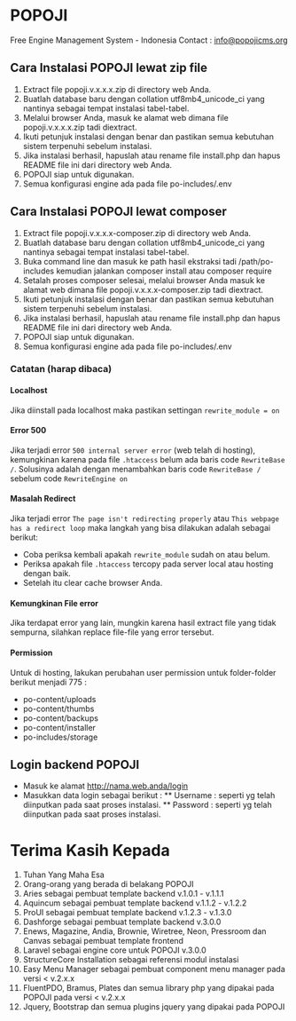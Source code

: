 # POPOJI
Free Engine Management System - Indonesia
Contact : info@popojicms.org

## Cara Instalasi POPOJI lewat zip file

1. Extract file popoji.v.x.x.x.zip di directory web Anda.
2. Buatlah database baru dengan collation utf8mb4_unicode_ci yang nantinya sebagai tempat instalasi tabel-tabel.
3. Melalui browser Anda, masuk ke alamat web dimana file popoji.v.x.x.x.zip tadi diextract.
4. Ikuti petunjuk instalasi dengan benar dan pastikan semua kebutuhan sistem terpenuhi sebelum instalasi.
5. Jika instalasi berhasil, hapuslah atau rename file install.php dan hapus README file ini dari directory web Anda.
6. POPOJI siap untuk digunakan.
7. Semua konfigurasi engine ada pada file po-includes/.env

## Cara Instalasi POPOJI lewat composer

1. Extract file popoji.v.x.x.x-composer.zip di directory web Anda.
2. Buatlah database baru dengan collation utf8mb4_unicode_ci yang nantinya sebagai tempat instalasi tabel-tabel.
3. Buka command line dan masuk ke path hasil ekstraksi tadi /path/po-includes kemudian jalankan composer install atau composer require
4. Setalah proses composer selesai, melalui browser Anda masuk ke alamat web dimana file popoji.v.x.x.x-composer.zip tadi diextract.
5. Ikuti petunjuk instalasi dengan benar dan pastikan semua kebutuhan sistem terpenuhi sebelum instalasi.
6. Jika instalasi berhasil, hapuslah atau rename file install.php dan hapus README file ini dari directory web Anda.
7. POPOJI siap untuk digunakan.
8. Semua konfigurasi engine ada pada file po-includes/.env

### Catatan (harap dibaca)

#### Localhost
Jika diinstall pada localhost maka pastikan settingan ``rewrite_module = on``

#### Error 500
Jika terjadi error ``500 internal server error`` (web telah di hosting), kemungkinan karena pada file ``.htaccess`` belum ada baris code ``RewriteBase /``. Solusinya adalah dengan menambahkan baris code ``RewriteBase /`` sebelum code ``RewriteEngine on``

#### Masalah Redirect
Jika terjadi error ``The page isn't redirecting properly`` atau ``This webpage has a redirect loop`` maka langkah yang bisa dilakukan adalah sebagai berikut:
* Coba periksa kembali apakah ``rewrite_module`` sudah on atau belum.
* Periksa apakah file ``.htaccess`` tercopy pada server local atau hosting dengan baik.
* Setelah itu clear cache browser Anda.

#### Kemungkinan File error
Jika terdapat error yang lain, mungkin karena hasil extract file yang tidak sempurna, silahkan replace file-file yang error tersebut.

#### Permission
Untuk di hosting, lakukan perubahan user permission untuk folder-folder berikut menjadi 775 :
* po-content/uploads
* po-content/thumbs
* po-content/backups
* po-content/installer
* po-includes/storage

## Login backend POPOJI
* Masuk ke alamat http://nama.web.anda/login
* Masukkan data login sebagai berikut :
** Username : seperti yg telah diinputkan pada saat proses instalasi.
** Password : seperti yg telah diinputkan pada saat proses instalasi.


# Terima Kasih Kepada
1. Tuhan Yang Maha Esa
2. Orang-orang yang berada di belakang POPOJI
3. Aries sebagai pembuat template backend v.1.0.1 - v.1.1.1
4. Aquincum sebagai pembuat template backend v.1.1.2 - v.1.2.2
5. ProUI sebagai pembuat template backend v.1.2.3 - v.1.3.0
6. Dashforge sebagai pembuat template backend v.3.0.0
7. Enews, Magazine, Andia, Brownie, Wiretree, Neon, Pressroom dan Canvas sebagai pembuat template frontend
8. Laravel sebagai engine core untuk POPOJI v.3.0.0
9. StructureCore Installation sebagai referensi modul instalasi
10. Easy Menu Manager sebagai pembuat component menu manager pada versi < v.2.x.x
11. FluentPDO, Bramus, Plates dan semua library php yang dipakai pada POPOJI pada versi < v.2.x.x
12. Jquery, Bootstrap dan semua plugins jquery yang dipakai pada POPOJI